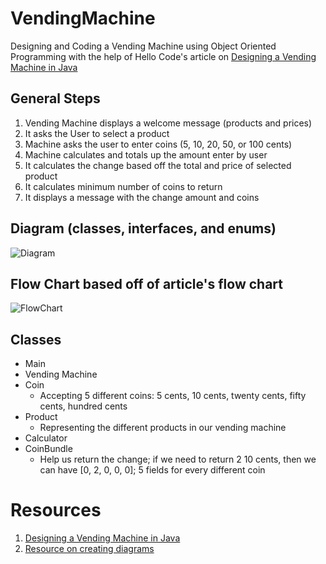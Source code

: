 # VendingMachine
Designing and Coding a Vending Machine using Object Oriented Programming with the help of Hello Code's article on [Designing a Vending Machine in Java](https://www.hellocodeclub.com/vending-machine-java-how-to-design/)

## General Steps
1. Vending Machine displays a welcome message (products and prices)
2. It asks the User to select a product
3. Machine asks the user to enter coins (5, 10, 20, 50, or 100 cents)
4. Machine calculates and totals up the amount enter by user
5. It calculates the change based off the total and price of selected product
6. It calculates minimum number of coins to return
7. It displays a message with the change amount and coins

## Diagram (classes, interfaces, and enums)  
![Diagram](https://github.com/juliuscecilia33/VendingMachineOOP/blob/main/images/UMLDiagram.png)

## Flow Chart based off of article's flow chart
![FlowChart](https://github.com/juliuscecilia33/VendingMachineOOP/blob/main/images/Flowchart.png)

## Classes
- Main
- Vending Machine
- Coin
    -  Accepting 5 different coins: 5 cents, 10 cents, twenty cents, fifty cents, hundred cents
- Product
    - Representing the different products in our vending machine
- Calculator
- CoinBundle
    - Help us return the change; if we need to return 2 10 cents, then we can have [0, 2, 0, 0, 0]; 5 fields for every different coin 

# Resources
1. [Designing a Vending Machine in Java](https://www.hellocodeclub.com/vending-machine-java-how-to-design/)
2. [Resource on creating diagrams](https://java-programming.mooc.fi/part-11/1-class-diagrams)
